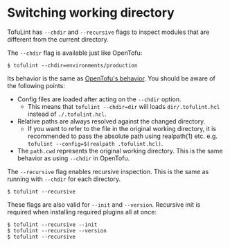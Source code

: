# Switching working directory

TofuLint has `--chdir` and `--recursive` flags to inspect modules that are different from the current directory.

The `--chdir` flag is available just like OpenTofu:

```console
$ tofulint --chdir=environments/production
```

Its behavior is the same as [OpenTofu's behavior](https://developer.hashicorp.com/terraform/cli/commands#switching-working-directory-with-chdir). You should be aware of the following points:

- Config files are loaded after acting on the `--chdir` option.
  - This means that `tofulint --chdir=dir` will loads `dir/.tofulint.hcl` instead of `./.tofulint.hcl`.
- Relative paths are always resolved against the changed directory.
  - If you want to refer to the file in the original working directory, it is recommended to pass the absolute path using realpath(1) etc. e.g. `tofulint --config=$(realpath .tofulint.hcl)`.
- The `path.cwd` represents the original working directory. This is the same behavior as using `--chdir` in OpenTofu.

The `--recursive` flag enables recursive inspection. This is the same as running with `--chdir` for each directory.

```console
$ tofulint --recursive
```

These flags are also valid for `--init` and `--version`. Recursive init is required when installing required plugins all at once:

```console
$ tofulint --recursive --init
$ tofulint --recursive --version
$ tofulint --recursive
```
